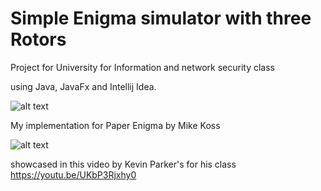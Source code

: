 # Simple Enigma simulator with three Rotors
Project for University for Information and network security class

using Java, JavaFx and Intellij Idea.


![alt text](https://mckoss.com/posts/paper-enigma/enigma-photo.jpg)

My implementation for Paper Enigma by Mike Koss 

![alt text](https://mckoss.com/posts/paper-enigma/paper-enigma-thumbnail_huef070f14eca20a3cbe84e9ed192cab73_101417_300x600_fit_box_2.png)


showcased in this video by Kevin Parker's for his class 
https://youtu.be/UKbP3Rjxhy0
